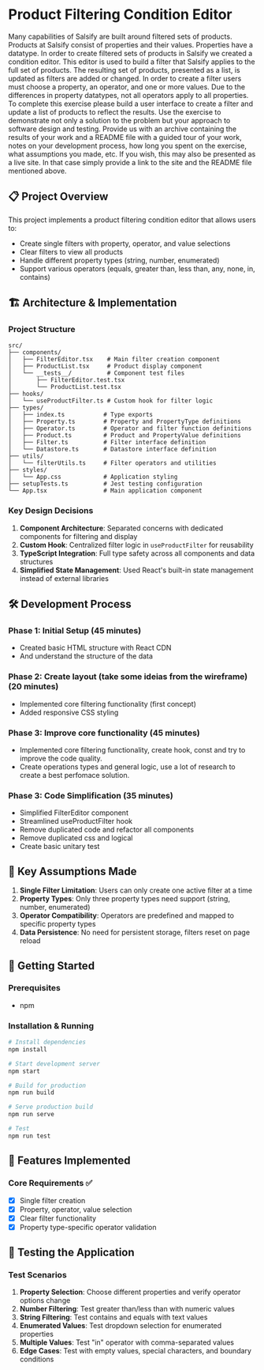 # Product Filtering Condition Editor

Many capabilities of Salsify are built around filtered sets of products. Products at Salsify consist of properties and their values. Properties have a datatype.
In order to create filtered sets of products in Salsify we created a condition editor. This editor is used to build a filter that Salsify applies to the full set of products. The resulting set of products, presented as a list, is updated as filters are added or changed.
In order to create a filter users must choose a property, an operator, and one or more values. Due to the differences in property datatypes, not all operators apply to all properties.
To complete this exercise please build a user interface to create a filter and update a list of products to reflect the results. Use the exercise to demonstrate not only a solution to the problem but your approach to software design and testing.
Provide us with an archive containing the results of your work and a README file with a guided tour of your work, notes on your development process, how long you spent on the exercise, what assumptions you made, etc.  If you wish, this may also be presented as a live site.  In that case simply provide a link to the site and the README file mentioned above.


## 📋 Project Overview

This project implements a product filtering condition editor that allows users to:
- Create single filters with property, operator, and value selections
- Clear filters to view all products
- Handle different property types (string, number, enumerated)
- Support various operators (equals, greater than, less than, any, none, in, contains)

## 🏗️ Architecture & Implementation

### Project Structure
```
src/
├── components/
│   ├── FilterEditor.tsx    # Main filter creation component
│   ├── ProductList.tsx     # Product display component
│   └── __tests__/          # Component test files
│       ├── FilterEditor.test.tsx
│       └── ProductList.test.tsx
├── hooks/
│   └── useProductFilter.ts # Custom hook for filter logic
├── types/
│   ├── index.ts           # Type exports
│   ├── Property.ts        # Property and PropertyType definitions
│   ├── Operator.ts        # Operator and filter function definitions
│   ├── Product.ts         # Product and PropertyValue definitions
│   ├── Filter.ts          # Filter interface definition
│   └── Datastore.ts       # Datastore interface definition
├── utils/
│   └── filterUtils.ts     # Filter operators and utilities
├── styles/
│   └── App.css            # Application styling
├── setupTests.ts          # Jest testing configuration
└── App.tsx                # Main application component
```

### Key Design Decisions

1. **Component Architecture**: Separated concerns with dedicated components for filtering and display
2. **Custom Hook**: Centralized filter logic in `useProductFilter` for reusability
3. **TypeScript Integration**: Full type safety across all components and data structures
4. **Simplified State Management**: Used React's built-in state management instead of external libraries

## 🛠️ Development Process

### Phase 1: Initial Setup (45 minutes)
- Created basic HTML structure with React CDN
- And understand the structure of the data

### Phase 2: Create layout (take some ideias from the wireframe) (20 minutes)
- Implemented core filtering functionality (first concept)
- Added responsive CSS styling

### Phase 3: Improve core functionality (45 minutes)
- Implemented core filtering functionality, create hook, const and try to improve the code quality. 
- Create operations types and general logic, use a lot of research to create a best perfomace solution.

### Phase 3: Code Simplification (35 minutes)
- Simplified FilterEditor component
- Streamlined useProductFilter hook
- Remove duplicated code and refactor all components
- Remove duplicated css and logical 
- Create basic unitary test 


## 🎯 Key Assumptions Made
1. **Single Filter Limitation**: Users can only create one active filter at a time
2. **Property Types**: Only three property types need support (string, number, enumerated)
3. **Operator Compatibility**: Operators are predefined and mapped to specific property types
4. **Data Persistence**: No need for persistent storage, filters reset on page reload

## 🚀 Getting Started

### Prerequisites
- npm 

### Installation & Running

```bash
# Install dependencies
npm install

# Start development server
npm start

# Build for production
npm run build

# Serve production build
npm run serve

# Test 
npm run test
```

## 🎨 Features Implemented

### Core Requirements ✅
- [x] Single filter creation
- [x] Property, operator, value selection
- [x] Clear filter functionality
- [x] Property type-specific operator validation

## 🧪 Testing the Application

### Test Scenarios
1. **Property Selection**: Choose different properties and verify operator options change
2. **Number Filtering**: Test greater than/less than with numeric values
3. **String Filtering**: Test contains and equals with text values
4. **Enumerated Values**: Test dropdown selection for enumerated properties
5. **Multiple Values**: Test "in" operator with comma-separated values
6. **Edge Cases**: Test with empty values, special characters, and boundary conditions